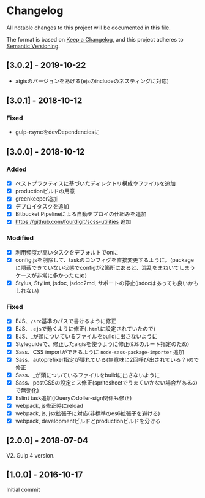 # Changelog
All notable changes to this project will be documented in this file.

The format is based on [Keep a Changelog](https://keepachangelog.com/en/1.0.0/),
and this project adheres to [Semantic Versioning](https://semver.org/spec/v2.0.0.html).

## [3.0.2] - 2019-10-22

- aigisのバージョンをあげる(ejsのincludeのネスティングに対応)

## [3.0.1] - 2018-10-12

### Fixed

- gulp-rsyncをdevDependenciesに

## [3.0.0] - 2018-10-12

### Added

- [x] ベストプラクティスに基づいたディレクトリ構成やファイルを追加
- [x] productionビルドの用意
- [x] greenkeeper追加
- [x] デプロイタスクを追加
- [x] Bitbucket Pipelineによる自動デプロイの仕組みを追加
- [x] https://github.com/fourdigit/scss-utilities 追加

### Modified

- [x] 利用頻度が高いタスクをデフォルトでonに
- [x] config.jsを削除して、taskのコンフィグを直接変更するように。(packageに隠蔽できていない状態でconfigが2箇所にあると、混乱をまねいてしまうケースが非常に多かったため)
- [x] Stylus, Stylint, jsdoc, jsdoc2md, サポートの停止(jsdocはあっても良いかもしれない)

### Fixed

- [x] EJS、`/src`基準のパスで書けるように修正
- [x] EJS、`.ejs`で動くように修正(`.html`に設定されていたので)
- [x] EJS、_が頭についているファイルをbuildに出さないように
- [x] Styleguideで、修正したaigisを使うように修正(`EJS`のルート指定のため)
- [x] Sass、CSS importができるように `node-sass-package-importer` 追加
- [x] Sass、autoprefixer指定が壊れている(無意味に2回呼び出されている？)ので修正
- [x] Sass、_が頭についているファイルをbuildに出さないように
- [x] Sass、postCSSの設定ミス修正(spritesheetでうまくいかない場合があるので無効化)
- [x] Eslint task追加(jQueryのdoller-sign関係も修正)
- [x] webpack, js修正時にreload
- [x] webpack, js, jsx拡張子に対応(非標準のes6拡張子を避ける)
- [x] webpack, developmentビルドとproductionビルドを分ける

## [2.0.0] - 2018-07-04

V2. Gulp 4 version.


## [1.0.0] - 2016-10-17

Initial commit

